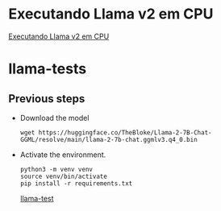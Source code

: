 # Executando Llama v2 em CPU
[Executando Llama v2 em CPU](https://lisa-terumi.medium.com/executando-llama-v2-emcpu-d6aa0ba08623)


# llama-tests
## Previous steps

- Download the model
  ```
  wget https://huggingface.co/TheBloke/Llama-2-7B-Chat-GGML/resolve/main/llama-2-7b-chat.ggmlv3.q4_0.bin
  ```

- Activate the environment.
 
  ```
  python3 -m venv venv
  source venv/bin/activate
  pip install -r requirements.txt
  ```
  [llama-test](https://github.com/juanda99/llama-tests)